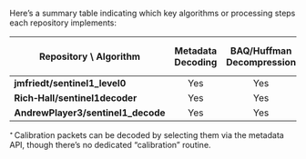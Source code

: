 Here’s a summary table indicating which key algorithms or processing steps each repository implements:

| Repository \ Algorithm              | Metadata Decoding | BAQ/Huffman Decompression | Calibration Decoding | Swath & Burst Segmentation | Range Compression | Azimuth Compression | Doppler-Centroid Correction | RCMC | Range‑Doppler Imaging | Ephemeris Extraction | Selective Decoding | Parallel Processing | FFT‑Based Convolution |
| ----------------------------------- | :---------------: | :-----------------------: | :------------------: | :------------------------: | :---------------: | :-----------------: | :-------------------------: | :--: | :-------------------: | :------------------: | :----------------: | :-----------------: | :-------------------: |
| **jmfriedt/sentinel1\_level0**      |        Yes        |            Yes            |          Yes         |             Yes            |        Yes        |         Yes         |              No             |  No  |           No          |          Yes         |         No         |          No         |           No          |
| **Rich‑Hall/sentinel1decoder**      |        Yes        |            Yes            |         Yes⁺         |             Yes            |         No        |          No         |              No             |  No  |           No          |          Yes         |         Yes        |          No         |           No          |
| **AndrewPlayer3/sentinel1\_decode** |        Yes        |            Yes            |          Yes         |             Yes            |        Yes        |         Yes         |              No             |  Yes |          Yes          |          Yes         |         Yes        |         Yes         |          Yes          |

⁺ Calibration packets can be decoded by selecting them via the metadata API, though there’s no dedicated “calibration” routine.
